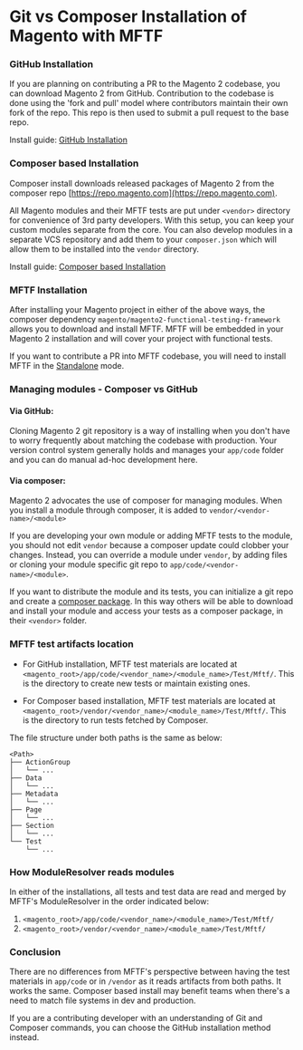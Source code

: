 # Git vs Composer Installation of Magento with MFTF


### GitHub Installation

If you are planning on contributing a PR to the Magento 2 codebase, you can download Magento 2 from GitHub. Contribution to the codebase is done using the 'fork and pull' model where contributors maintain their own fork of the repo. This repo is then used to submit a pull request to the base repo.

Install guide: [GitHub Installation](https://devdocs.magento.com/guides/v2.3/install-gde/prereq/dev_install.html)


### Composer based Installation

Composer install downloads released packages of Magento 2 from the composer repo [https://repo.magento.com](https://repo.magento.com).

All Magento modules and their MFTF tests are put under `<vendor>` directory for convenience of 3rd party developers. With this setup, you can keep your custom modules separate from the core. You can also develop modules in a separate VCS repository and add them to your `composer.json` which will allow them to be installed into the `vendor` directory.

Install guide: [Composer based Installation](https://devdocs.magento.com/guides/v2.3/install-gde/composer.html)


### MFTF Installation

After installing your Magento project in either of the above ways, the composer dependency `magento/magento2-functional-testing-framework` allows you to download and install MFTF. MFTF will be embedded in your Magento 2 installation and will cover your project with functional tests.  

If you want to contribute a PR into MFTF codebase, you will need to install MFTF in the [Standalone] mode.


### Managing modules - Composer vs GitHub

#### Via GitHub:

Cloning Magento 2 git repository is a way of installing when you don't have to worry frequently about matching the codebase with production. Your version control system generally holds and manages your `app/code` folder and you can do manual ad-hoc development here.

#### Via composer:

Magento 2 advocates the use of composer for managing modules. When you install a module through composer, it is added to `vendor/<vendor-name>/<module>`

If you are developing your own module or adding MFTF tests to the module, you should not edit `vendor` because a composer update could clobber your changes. Instead, you can override a module under `vendor`, by adding files or cloning your module specific git repo to `app/code/<vendor-name>/<module>`.

If you want to distribute the module and its tests, you can initialize a git repo and create a [composer package](https://devdocs.magento.com/guides/v2.3/extension-dev-guide/package/package_module.html). In this way others will be able to download and install your module and access your tests as a composer package, in their `<vendor>` folder.


### MFTF test artifacts location

- For GitHub installation, MFTF test materials are located at `<magento_root>/app/code/<vendor_name>/<module_name>/Test/Mftf/`. This is the directory to create new tests or maintain existing ones.

- For Composer based installation, MFTF test materials are located at `<magento_root>/vendor/<vendor_name>/<module_name>/Test/Mftf/`. This is the directory to run tests fetched by Composer.

The file structure under both paths is the same as below:

```tree
<Path>
├── ActionGroup
│   └── ...
├── Data
│   └── ...
├── Metadata
│   └── ...
├── Page
│   └── ...
├── Section
│   └── ...
└── Test
    └── ...
```


### How ModuleResolver reads modules

In either of the installations, all tests and test data are read and merged by MFTF's ModuleResolver in the order indicated below:

1. `<magento_root>/app/code/<vendor_name>/<module_name>/Test/Mftf/`
2. `<magento_root>/vendor/<vendor_name>/<module_name>/Test/Mftf/`


### Conclusion

There are no differences from MFTF's perspective between having the test materials in `app/code` or in `/vendor` as it reads artifacts from both paths. It works the same. Composer based install may benefit teams when there's a need to match file systems in dev and production.

If you are a contributing developer with an understanding of Git and Composer commands, you can choose the GitHub installation method instead.


<!-- Link definitions -->

[Standalone]: ../getting-started.html#set-up-a-standalone-mftf
